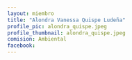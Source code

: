 ```yaml
---
layout: miembro
title: "Alondra Vanessa Quispe Ludeña"
profile_pic: alondra_quispe.jpeg
profile_thumbnail: alondra_quispe.jpeg
comision: Ambiental
facebook: 
---
```

